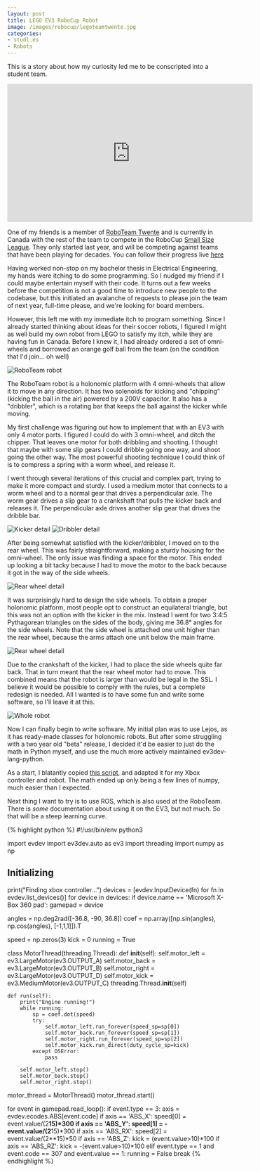 ```yaml
---
layout: post
title: LEGO EV3 RoboCup Robot
image: /images/robocup/legoteamtwente.jpg
categories:
- studl.es
- Robots
---
```


This is a story about how my curiosity led me to be conscripted into a student team.

<iframe width="560" height="315" src="https://www.youtube-nocookie.com/embed/A-2iLsdhLFc?rel=0" frameborder="0" allow="autoplay; encrypted-media" allowfullscreen> </iframe>

One of my friends is a member of [RoboTeam Twente](http://roboteamtwente.nl/) and is currently in Canada with the rest of the team to compete in the RoboCup [Small Size League](http://wiki.robocup.org/Small_Size_League). They only started last year, and will be competing against teams that have been playing for decades. You can follow their progress live [here](https://www.facebook.com/roboteamtwente/)

Having worked non-stop on my bachelor thesis in Electrical Engineering, my hands were itching to do some programming. So I nudged my friend if I could maybe entertain myself with their code. It turns out a few weeks before the competition is not a good time to introduce new people to the codebase, but this initiated an avalanche of requests to please join the team of next year, full-time please, and we're looking for board members.

However, this left me with my immediate itch to program something. Since I already started thinking about ideas for their soccer robots, I figured I might as well build my own robot from LEGO to satisfy my itch, while they are having fun in Canada. Before I knew it, I had already ordered a set of omni-wheels and borrowed an orange golf ball from the team (on the condition that I'd join... oh well)

![RoboTeam robot](/images/robocup/roboteam.png)

The RoboTeam robot is a holonomic platform with 4 omni-wheels that allow it to move in any direction. It has two solenoids for kicking and "chipping" (kicking the ball in the air) powered by a 200V capacitor. It also has a "dribbler", which is a rotating bar that keeps the ball against the kicker while moving.

My first challenge was figuring out how to implement that with an EV3 with only 4 motor ports. I figured I could do with 3 omni-wheel, and ditch the chipper. That leaves one motor for both dribbling and shooting. I thought that maybe with some slip gears I could dribble going one way, and shoot going the other way. The most powerful shooting technique I could think of is to compress a spring with a worm wheel, and release it.

I went through several iterations of this crucial and complex part, trying to make it more compact and sturdy. I used a medium motor that connects to a worm wheel and to a normal gear that drives a perpendicular axle. The worm gear drives a slip gear to a crankshaft that pulls the kicker back and releases it. The perpendicular axle drives another slip gear that drives the dribble bar.

![Kicker detail](/images/robocup/kicker.jpg)
![Dribbler detail](/images/robocup/dribbler.jpg)

After being somewhat satisfied with the kicker/dribbler, I moved on to the rear wheel. This was fairly straightforward, making a sturdy housing for the omni-wheel. The only issue was finding a space for the motor. This ended up looking a bit tacky because I had to move the motor to the back because it got in the way of the side wheels.

![Rear wheel detail](/images/robocup/rearwheel.jpg)

It was surprisingly hard to design the side wheels. To obtain a proper holonomic platform, most people opt to construct an equilateral triangle, but this was not an option with the kicker in the mix. Instead I went for two 3:4:5 Pythagorean triangles on the sides of the body, giving me 36.8&deg; angles for the side wheels. Note that the side wheel is attached one unit higher than the rear wheel, because the arms attach one unit below the main frame.

![Rear wheel detail](/images/robocup/sidewheel.jpg)

Due to the crankshaft of the kicker, I had to place the side wheels quite far back. That in turn meant that the rear wheel motor had to move. This combined means that the robot is larger than would be legal in the SSL. I believe it would be possible to comply with the rules, but a complete redesign is needed. All I wanted is to have some fun and write some software, so I'll leave it at this.

![Whole robot](/images/robocup/legoteamtwente.jpg)

Now I can finally begin to write software. My initial plan was to use Lejos, as it has ready-made classes for holonomic robots. But after some struggling with a two year old "beta" release, I decided it'd be easier to just do the math in Python myself, and use the much more actively maintained ev3dev-lang-python.

As a start, I blatantly copied [this script](http://www.ev3dev.org/docs/tutorials/using-ps3-sixaxis/), and adapted it for my Xbox controller and robot. The math ended up only being a few lines of numpy, much easier than I expected.

Next thing I want to try is to use ROS, which is also used at the RoboTeam. There is *some* documentation about using it on the EV3, but not much. So that will be a steep learning curve.

{% highlight python %}
#!/usr/bin/env python3

import evdev
import ev3dev.auto as ev3
import threading
import numpy as np

## Initializing ##
print("Finding xbox controller...")
devices = [evdev.InputDevice(fn) for fn in evdev.list_devices()]
for device in devices:
    if device.name == 'Microsoft X-Box 360 pad':
        gamepad = device

angles = np.deg2rad([-36.8, -90, 36.8])
coef = np.array([np.sin(angles), np.cos(angles), [-1,1,1]]).T

speed = np.zeros(3)
kick = 0
running = True

class MotorThread(threading.Thread):
    def __init__(self):
        self.motor_left = ev3.LargeMotor(ev3.OUTPUT_A)
        self.motor_back = ev3.LargeMotor(ev3.OUTPUT_B)
        self.motor_right = ev3.LargeMotor(ev3.OUTPUT_D)
        self.motor_kick = ev3.MediumMotor(ev3.OUTPUT_C)
        threading.Thread.__init__(self)

    def run(self):
        print("Engine running!")
        while running:
            sp = coef.dot(speed)
            try:
                self.motor_left.run_forever(speed_sp=sp[0])
                self.motor_back.run_forever(speed_sp=sp[1])
                self.motor_right.run_forever(speed_sp=sp[2])
                self.motor_kick.run_direct(duty_cycle_sp=kick)
            except OSError:
                pass

        self.motor_left.stop()
        self.motor_back.stop()
        self.motor_right.stop()

motor_thread = MotorThread()
motor_thread.start()

for event in gamepad.read_loop():
    if event.type == 3:
        axis = evdev.ecodes.ABS[event.code]
        if axis == 'ABS_X':
            speed[0] = event.value/(2**15)*300
        if axis == 'ABS_Y':
            speed[1] = -event.value/(2**15)*300
        if axis == 'ABS_RX':
            speed[2] = event.value/(2**15)*50
        if axis == 'ABS_Z':
            kick = (event.value>10)*100
        if axis == 'ABS_RZ':
            kick = -(event.value>10)*100
    elif event.type == 1 and event.code == 307 and event.value == 1:
        running = False
        break
{% endhighlight %}
